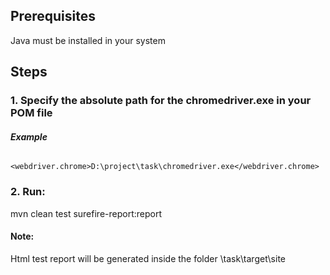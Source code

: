 ## Prerequisites 
Java must be installed in your system

## Steps
### 1. Specify the absolute path for the chromedriver.exe in your POM file
##### Example
###### <properties>
    <webdriver.chrome>D:\project\task\chromedriver.exe</webdriver.chrome>
</properties>

### 2. Run:
mvn clean test surefire-report:report

#### Note: 
Html test report will be generated inside the folder \\task\target\site
